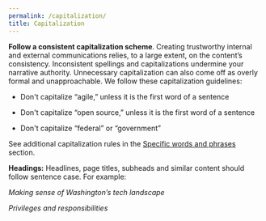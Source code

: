 ```yaml
---
permalink: /capitalization/
title: Capitalization
---
```

**Follow a consistent capitalization scheme**. Creating trustworthy
internal and external communications relies, to a large extent, on the
content’s consistency. Inconsistent spellings and capitalizations
undermine your narrative authority. Unnecessary capitalization can also
come off as overly formal and unapproachable. We follow these
capitalization guidelines:

-   Don't capitalize “agile,” unless it is the first word of a sentence

-   Don't capitalize “open source,” unless it is the first word of a sentence

-   Don't capitalize “federal” or “government”

See additional capitalization rules in the [Specific words and phrases](https://pages.18f.gov/content-guide/specific-words-and-phrases/)
section.

**Headings:** Headlines, page titles, subheads and similar content
should follow sentence case. For example:

*Making sense of Washington’s tech landscape*

*Privileges and responsibilities*
